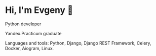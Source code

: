 # Hi, I'm Evgeny 👋 

Python developer

Yandex.Practicum graduate

Languages and tools: Python, Django, Django REST Framework, Celery, Docker, Aiogram, Linux.

